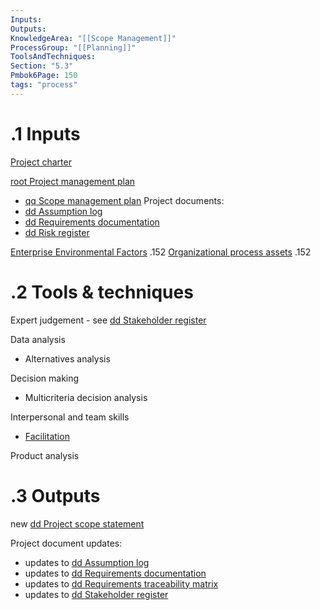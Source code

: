 ```yaml
---
Inputs:
Outputs:
KnowledgeArea: "[[Scope Management]]"
ProcessGroup: "[[Planning]]"
ToolsAndTechniques:
Section: "5.3"
Pmbok6Page: 150
tags: "process"
---
```

# .1 Inputs
[Project charter](Project%20charter.md)

[root Project management plan](root%20Project%20management%20plan.md)
* [qq Scope management plan](qq%20Scope%20management%20plan.md)
Project documents:
* [dd Assumption log](dd%20Assumption%20log.md)
* [dd Requirements documentation](dd%20Requirements%20documentation.md)
* [dd Risk register](dd%20Risk%20register.md)

[Enterprise Environmental Factors](Enterprise%20Environmental%20Factors.md)  .152
[Organizational process assets](Organizational%20process%20assets.md) .152

# .2 Tools & techniques
Expert judgement - see [dd Stakeholder register](dd%20Stakeholder%20register.md)

Data analysis
* Alternatives analysis

Decision making
* Multicriteria decision analysis

Interpersonal and team skills
* [Facilitation](Facilitation.md)

Product analysis


# .3 Outputs
new [dd Project scope statement](dd%20Project%20scope%20statement.md)

Project document updates:
* updates to [dd Assumption log](dd%20Assumption%20log.md)
* updates to [dd Requirements documentation](dd%20Requirements%20documentation.md)
* updates to [dd Requirements traceability matrix](dd%20Requirements%20traceability%20matrix.md)
* updates to [dd Stakeholder register](dd%20Stakeholder%20register.md)
 

